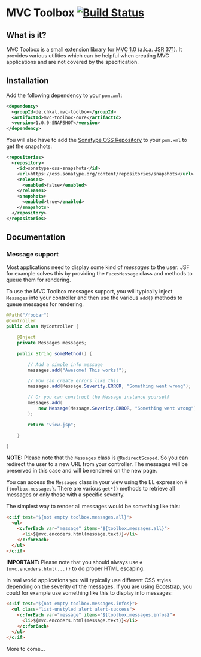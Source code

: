# MVC Toolbox [![Build Status](https://travis-ci.org/chkal/mvc-toolbox.svg?branch=master)](https://travis-ci.org/chkal/mvc-toolbox)

## What is it?

MVC Toolbox is a small extension library for [MVC 1.0](https://java.net/projects/mvc-spec/pages/Home)
(a.k.a. [JSR 371](https://jcp.org/en/jsr/detail?id=371)). It provides various utilities
which can be helpful when creating MVC applications and are not covered by the specification.

## Installation

Add the following dependency to your `pom.xml`:

```xml
<dependency>
  <groupId>de.chkal.mvc-toolbox</groupId>
  <artifactId>mvc-toolbox-core</artifactId>
  <version>1.0.0-SNAPSHOT</version>
</dependency>
```

You will also have to add the [Sonatype OSS Repository](https://oss.sonatype.org/)
to your `pom.xml` to get the snapshots:

```xml
<repositories>
  <repository>
    <id>sonatype-oss-snapshots</id>
    <url>https://oss.sonatype.org/content/repositories/snapshots</url>
    <releases>
      <enabled>false</enabled>
    </releases>
    <snapshots>
      <enabled>true</enabled>
    </snapshots>
  </repository>
</repositories>
```

## Documentation

### Message support

Most applications need to display some kind of *messages* to the user. JSF for example
solves this by providing the `FacesMessage` class and methods to queue them for rendering.

To use the MVC Toolbox messages support, you will typically inject `Messages` into your
controller and then use the various `add()` methods to queue messages for rendering.

```java
@Path("/foobar")
@Controller
public class MyController {

    @Inject
    private Messages messages;

    public String someMethod() {

        // Add a simple info message
        messages.add("Awesome! This works!");

        // You can create errors like this
        messages.add(Message.Severity.ERROR, "Something went wrong");

        // Or you can construct the Message instance yourself
        messages.add(
            new Message(Message.Severity.ERROR, "Something went wrong")
        );

        return "view.jsp";

    }

}
```

**NOTE:** Please note that the `Messages` class is `@RedirectScoped`. So you can
redirect the user to a new URL from your controller. The messages will be preserved
in this case and will be rendered on the new page.

You can access the `Messages` class in your view using the EL expression
`#{toolbox.messages}`. There are various `get*()` methods to retrieve all
messages or only those with a specific severity.

The simplest way to render all messages would be something like this:

```html
<c:if test="${not empty toolbox.messages.all}">
  <ul>
    <c:forEach var="message" items="${toolbox.messages.all}">
      <li>${mvc.encoders.html(message.text)}</li>
    </c:forEach>
  </ul>
</c:if>
```

**IMPORTANT:** Please note that you should always use `#{mvc.encoders.html(...)}`
to do proper HTML escaping.

In real world applications you will typically use different CSS styles depending
on the severity of the messages. If you are using [Bootstrap](https://getbootstrap.com/),
you could for example use something like this to display info messages:

```html
<c:if test="${not empty toolbox.messages.infos}">
  <ul class="list-unstyled alert alert-success">
    <c:forEach var="message" items="${toolbox.messages.infos}">
      <li>${mvc.encoders.html(message.text)}</li>
    </c:forEach>
  </ul>
</c:if>
```

More to come...